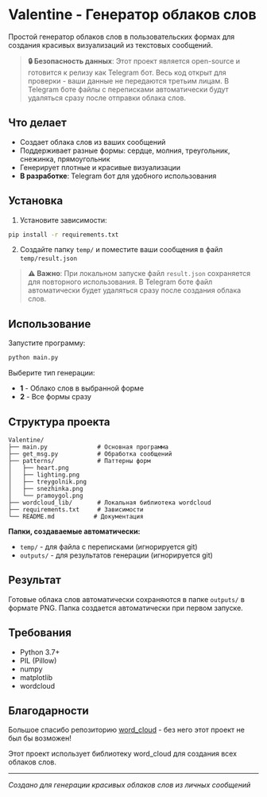 # Valentine - Генератор облаков слов

Простой генератор облаков слов в пользовательских формах для создания красивых визуализаций из текстовых сообщений.

> **🔒 Безопасность данных**: Этот проект является open-source и готовится к релизу как Telegram бот. Весь код открыт для проверки - ваши данные не передаются третьим лицам. В Telegram боте файлы с переписками автоматически будут удаляться сразу после отправки облака слов.

## Что делает

- Создает облака слов из ваших сообщений
- Поддерживает разные формы: сердце, молния, треугольник, снежинка, прямоугольник
- Генерирует плотные и красивые визуализации
- **В разработке**: Telegram бот для удобного использования

## Установка

1. Установите зависимости:
```bash
pip install -r requirements.txt
```

2. Создайте папку `temp/` и поместите ваши сообщения в файл `temp/result.json`

> **⚠️ Важно**: При локальном запуске файл `result.json` сохраняется для повторного использования. В Telegram боте файл автоматически будет удаляться сразу после создания облака слов.

## Использование

Запустите программу:
```bash
python main.py
```

Выберите тип генерации:
- **1** - Облако слов в выбранной форме  
- **2** - Все формы сразу

## Структура проекта

```
Valentine/
├── main.py              # Основная программа
├── get_msg.py           # Обработка сообщений
├── patterns/            # Паттерны форм
│   ├── heart.png
│   ├── lighting.png
│   ├── treygolnik.png
│   ├── snezhinka.png
│   └── pramoygol.png
├── wordcloud_lib/       # Локальная библиотека wordcloud
├── requirements.txt     # Зависимости
└── README.md           # Документация
```

**Папки, создаваемые автоматически:**
- `temp/` - для файла с переписками (игнорируется git)
- `outputs/` - для результатов генерации (игнорируется git)

## Результат

Готовые облака слов автоматически сохраняются в папке `outputs/` в формате PNG. Папка создается автоматически при первом запуске.

## Требования

- Python 3.7+
- PIL (Pillow)
- numpy
- matplotlib
- wordcloud

## Благодарности

Большое спасибо репозиторию [word_cloud](https://github.com/amueller/word_cloud) - без него этот проект не был бы возможен! 

Этот проект использует библиотеку word_cloud для создания всех облаков слов.

---

*Создано для генерации красивых облаков слов из личных сообщений*
